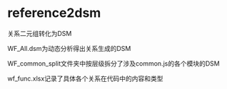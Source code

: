 # reference2dsm
关系二元组转化为DSM

WF_All.dsm为动态分析得出关系生成的DSM

WF_common_split文件夹中按层级拆分了涉及common.js的各个模块的DSM

wf_func.xlsx记录了具体各个关系在代码中的内容和类型

